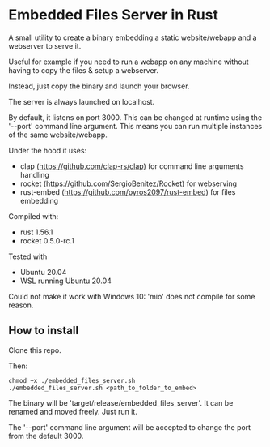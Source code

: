 # Embedded Files Server in Rust

A small utility to create a binary embedding a static website/webapp and a webserver to serve it.

Useful for example if you need to run a webapp on any machine without having to copy the files & setup a webserver.

Instead, just copy the binary and launch your browser.

The server is always launched on localhost.

By default, it listens on port 3000. This can be changed at runtime using the '--port' command line argument. This means you can run multiple instances of the same website/webapp.

Under the hood it uses:
* clap (https://github.com/clap-rs/clap) for command line arguments handling
* rocket (https://github.com/SergioBenitez/Rocket) for webserving
* rust-embed (https://github.com/pyros2097/rust-embed) for files embedding

Compiled with:
* rust 1.56.1
* rocket 0.5.0-rc.1

Tested with
* Ubuntu 20.04
* WSL running Ubuntu 20.04

Could not make it work with Windows 10: 'mio' does not compile for some reason.

## How to install

Clone this repo.

Then:
```
chmod +x ./embedded_files_server.sh
./embedded_files_server.sh <path_to_folder_to_embed>
```

The binary will be 'target/release/embedded_files_server'. It can be renamed and moved freely. Just run it. 

The '--port' command line argument will be accepted to change the port from the default 3000.